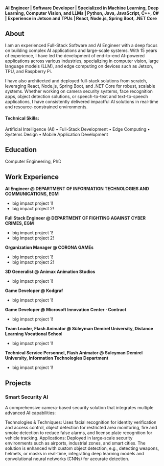 #### AI Engineer | Software Developer | Specialized in Machine Learning, Deep Learning, Computer Vision, and LLMs | Python, Java, JavaScript, C++, C# | Experience in Jetson and TPUs | React, Node.js, Spring Boot, .NET Core

## About
I am an experienced Full-Stack Software and AI Engineer with a deep focus on building complex AI applications and large-scale systems. With 15 years of experience, I have led the development of end-to-end AI-powered applications across various industries, specializing in computer vision, large language models (LLM), and edge computing on devices such as Jetson, TPU, and Raspberry Pi.

I have also architected and deployed full-stack solutions from scratch, leveraging React, Node.js, Spring Boot, and .NET Core for robust, scalable systems. Whether working on camera security systems, face recognition apps, object detection solutions, or speech-to-text and text-to-speech applications, I have consistently delivered impactful AI solutions in real-time and resource-constrained environments.

#### Technical Skills:
Artificial Intelligence (AI) • Full-Stack Development • Edge Computing • Systems Design • Mobile Application Development

## Education
Computer Engineering, PhD

## Work Experience
**AI Engineer @ DEPARTMENT OF INFORMATION TECHNOLOGIES AND COMMUNICATIONS, EGM**
- big impact project 1!
- big impact project 2!
  
**Full Stack Engineer @ DEPARTMENT OF FIGHTING AGAINST CYBER CRIMES, EGM**
- big impact project 1!
- big impact project 2!
  
**Organization Manager @ CORONA GAMEs**
- big impact project 1!
- big impact project 2!
  
**3D Generalist @ Animax Animation Studios**
- big impact project 1!
 
  
**Game Developer @ Kodgraf**
- big impact project 1!
 
  
**Game Developer @ Microsoft Innovation Center · Contract** 
- big impact project 1!
 
  
**Team Leader, Flash Animator @ Süleyman Demirel University, Distance Learning Vocational School**
- big impact project 1!
 
  
**Technical Service Personnel, Flash Animator @ Suleyman Demirel University, Information Technologies Department**
- big impact project 1!
 
  
## Projects
### Smart Security AI
A comprehensive camera-based security solution that integrates multiple advanced AI capabilities:

Technologies & Techniques: 
Uses facial recognition for identity verification and access control, object detection for restricted area monitoring, fire and smoke detection to reduce false alarms, and license plate recognition for vehicle tracking.
Applications: Deployed in large-scale security environments such as airports, industrial zones, and smart cities. The solution is enhanced with custom object detection, e.g., detecting weapons, helmets, or masks in real-time, integrating deep learning models and convolutional neural networks (CNNs) for accurate detection.
